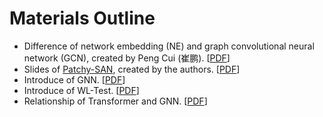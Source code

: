 # Materials Outline

- Difference of network embedding (NE) and graph convolutional neural network (GCN), created by Peng Cui (崔鹏). [[PDF](./Perspectives%20on%20NE%20and%20GCN__Cui_Peng.pdf)]
- Slides of [Patchy-SAN](https://arxiv.org/abs/1605.05273), created by the authors. [[PDF]()]
- Introduce of GNN. [[PDF](./GNN%20introduce.pdf)]
- Introduce of WL-Test. [[PDF](WL%20test.pdf)]
- Relationship of Transformer and GNN. [[PDF](./transformer%20and%20gnn.pdf)]
